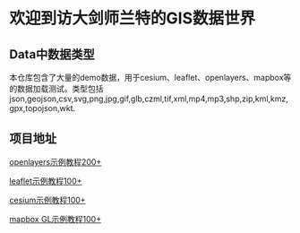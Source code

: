 # 欢迎到访大剑师兰特的GIS数据世界

## Data中数据类型

本仓库包含了大量的demo数据，用于cesium、leaflet、openlayers、mapbox等的数据加载测试。类型包括json,geojson,csv,svg,png,jpg,gif,glb,czml,tif,xml,mp4,mp3,shp,zip,kml,kmz,gpx,topojson,wkt.

## 项目地址

  [openlayers示例教程200+](https://blog.csdn.net/cuclife/category_11954210.html) 

  [leaflet示例教程100+](https://blog.csdn.net/cuclife/category_11992783.html) 
  
  [cesium示例教程100+](https://blog.csdn.net/cuclife/category_11992805.html) 
	
  [mapbox GL示例教程100+](https://blog.csdn.net/cuclife/category_12284806.html) 	








